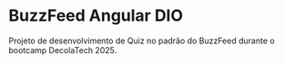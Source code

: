 # BuzzFeed Angular DIO
Projeto de desenvolvimento de Quiz no padrão do BuzzFeed durante o bootcamp DecolaTech 2025.